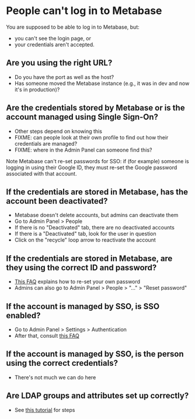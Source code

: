 # People can't log in to Metabase

You are supposed to be able to log in to Metabase, but:

- you can't see the login page, or
- your credentials aren't accepted.

## Are you using the right URL?

- Do you have the port as well as the host?
- Has someone moved the Metabase instance (e.g., it was in dev and now it's in production)?

## Are the credentials stored by Metabase or is the account managed using Single Sign-On?

- Other steps depend on knowing this
- FIXME: can people look at their own profile to find out how their credentials are managed?
- FIXME: where in the Admin Panel can someone find this?

Note Metabase can't re-set passwords for SSO: if (for example) someone is logging in using their Google ID, they must re-set the Google password associated with that account.

## If the credentials are stored in Metabase, has the account been deactivated?

- Metabase doesn't delete accounts, but admins can deactivate them
- Go to Admin Panel > People
- If there is no "Deactivated" tab, there are no deactivated accounts
- If there is a "Deactivated" tab, look for the user in question
- Click on the "recycle" loop arrow to reactivate the account

## If the credentials are stored in Metabase, are they using the correct ID and password?

- [This FAQ][reset-password] explains how to re-set your own password
- Admins can also go to Admin Panel > People > "..." > "Reset password"

## If the account is managed by SSO, is SSO enabled?

- Go to Admin Panel > Settings > Authentication
- After that, consult [this FAQ][auth]

## If the account is managed by SSO, is the person using the correct credentials?

- There's not much we can do here

## Are LDAP groups and attributes set up correctly?

- See [this tutorial][ldap-learn] for steps

[auth]: ../faq/setup/how-do-i-integrate-with-sso.html
[ldap-learn]: /learn/embedding/ldap-auth-access-control.html
[reset-password]: ../faq/using-metabase/how-do-i-reset-my-password.html
